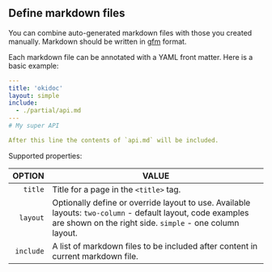 ## Define markdown files

You can combine auto-generated markdown files with those you created manually. Markdown should be written in [gfm](https://github.github.com/gfm/) format.

Each markdown file can be annotated with a YAML front matter. Here is a basic example:

```yaml
---
title: 'okidoc'
layout: simple
include:
  - ./partial/api.md
---
# My super API

After this line the contents of `api.md` will be included.
```

Supported properties:

|    OPTION | VALUE                                                                                                                                                                    |
| --------: | ------------------------------------------------------------------------------------------------------------------------------------------------------------------------ |
|   `title` | Title for a page in the `<title>` tag.                                                                                                                                 |
|  `layout` | Optionally define or override layout to use. Available layouts: `two-column` - default layout, code examples are shown on the right side. `simple` - one column layout. |
| `include` | A list of markdown files to be included after content in current markdown file.                                                                                 |

